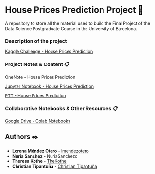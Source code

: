 # House Prices Prediction Project 🚀
A repository to store all the material used to build the Final Project of the Data Science Postgraduate Course in the University of Barcelona.

### Description of the project

[Kaggle Challenge - House Prices Prediction](https://www.kaggle.com/c/house-prices-advanced-regression-techniques/overview)

### Project Notes & Content 📋

[OneNote - House Prices Prediction](https://1drv.ms/u/s!AgWTAJ13ZxntgiNbXYB0wrdY_iik?e=D2tikf)

[Jupyter Notebook - House Prices Prediction](https://github.com/lmendezotero/Postgraduate-Project/blob/master/House%20Prices%20Prediction/House%20Prices%20Prediction.ipynb)

[PTT - House Prices Prediction](https://1drv.ms/p/s!AgWTAJ13Zxntgk9s6RvyMqEin8Qu?e=PYdvNY)

### Collaborative Notebooks & Other Resources 📋

[Google Drive - Colab Notebooks](https://drive.google.com/drive/folders/1kjrA89WLGD88FQKR8QYhqIiHiNRWg--l)


## Authors ✒️

* **Lorena Méndez Otero** - [lmendezotero](https://github.com/lmendezotero) 
* **Nuria Sanchez** - [NuriaSanchezc](https://github.com/NuriaSanchezc) 
* **Theresa Kothe** - [TheKothe](https://github.com/TheKothe) 
* **Christian Tipantuña** - [Christian Tipantuña](https://github.com/ChristianTipantuna) 
